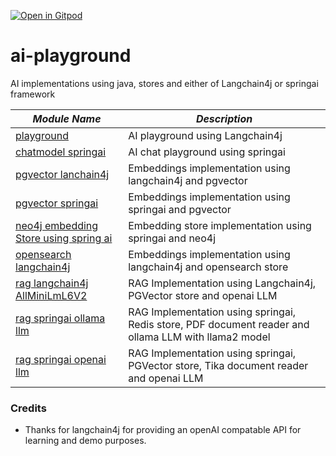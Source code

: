 [![Open in Gitpod](https://gitpod.io/button/open-in-gitpod.svg)](https://gitpod.io/#https://github.com/rajadilipkolli/ai-playground)

# ai-playground

AI implementations using java, stores and either of Langchain4j or springai framework

| **_Module Name_**                                                         | **_Description_**                                                                                    |
|---------------------------------------------------------------------------|------------------------------------------------------------------------------------------------------|
| [playground](./playground)                                                | AI playground using Langchain4j                                                                      |
| [chatmodel springai](./chatmodel-springai)                                | AI chat playground using springai                                                                    |
| [pgvector lanchain4j](./pgvector-langchain4j)                             | Embeddings implementation using langchain4j and pgvector                                             |
| [pgvector springai](./pgvector-springai)                                  | Embeddings implementation using springai and pgvector                                                |
| [neo4j embedding Store using spring ai](./embeddingstores/neo4j-springai) | Embedding store implementation using springai and neo4j                                              |
| [opensearch langchain4j](./ai-opensearch-langchain4j)                     | Embeddings implementation using langchain4j and opensearch store                                     |
| [rag langchain4j AllMiniLmL6V2](./rag-langchain4j-AllMiniLmL6V2-llm)      | RAG Implementation using Langchain4j, PGVector store and openai LLM                                  |
| [rag springai ollama llm](./rag-springai-ollama-llm)                      | RAG Implementation using springai, Redis store, PDF document reader and ollama LLM with llama2 model |
| [rag springai openai llm](./rag-springai-openai-llm)                      | RAG Implementation using springai, PGVector store, Tika document reader and openai LLM               |

### Credits
- Thanks for langchain4j for providing an openAI compatable API for learning and demo purposes.